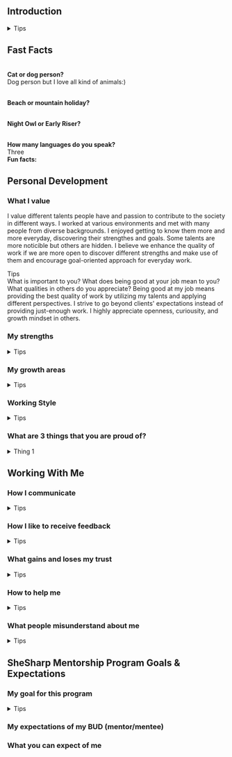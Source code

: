 ## Introduction


<details>
    <summary>Tips</summary>
A little bit about you!
</details>

## Fast Facts


</br><b>Cat or dog person?</b></br>
Dog person but I love all kind of animals:)

</br><b>Beach or mountain holiday?</b></br>

</br><b>Night Owl or Early Riser?</b></br>

</br><b>How many languages do you speak?</b></br>
Three
</br><b>Fun facts:</b>

## Personal Development
### What I value
I value different talents people have and passion to contribute to the society in different ways. I worked at various environments and met with many people from diverse backgrounds. I enjoyed getting to know them more and more everyday, discovering their strengthes and goals. Some talents are more noticible but others are hidden. I believe we enhance the quality of work if we are more open to discover different strengths and make use of them and encourage goal-oriented approach for everyday work.
    <summary>Tips</summary>
What is important to you? What does being good at your job mean to you? What qualities in others do you appreciate?
Being good at my job means providing the best quality of work by utilizing my talents and applying different perspectives. I strive to go beyond clients' expectations instead of providing just-enough work. I highly appreciate openness, curiousity, and growth mindset in others.   

### My strengths
<details>
    <summary>Tips</summary>
What do you love to do? What have others told you that you are good at? What can you help others with?
</details>

### My growth areas
<details>
    <summary>Tips</summary>
What do others see that you don’t? What are you working on improving? What can others help you with?
</details>

### Working Style
<details>
    <summary>Tips</summary>
What motivates you? What helps you to be productive? Do you learn best by reading/writing/hearing/doing? Do you prefer to collaborate with others or work alone?
</details>

### What are 3 things that you are proud of?
<details>
    <summary>Thing 1</summary>
    <summary>Thing 2</summary>
    <summary>Thing 3</summary>
</details>


## Working With Me

### How I communicate
<details>
    <summary>Tips</summary>
    Do you tend to communicate directly or indirectly? How do you prefer to be approached or stay in sync with others (Slack/email/video calls/phone calls)? When can others expect a response from you?
</details>

### How I like to receive feedback
<details>
    <summary>Tips</summary>
How do you prefer to receive it (written/verbal/face-to-face)? When do you prefer to receive it (when it happens/our next meeting)?
</details>

### What gains and loses my trust
<details>
    <summary>Tips</summary>
What actions can a person take to gain your trust? Conversely, what triggers you to lose trust?
</details>

### How to help me
<details>
    <summary>Tips</summary>
What is the best way to approach you? What is the best way to convey information to you?
</details>

### What people misunderstand about me
<details>
    <summary>Tips</summary>
What’s the cause of misunderstandings that you’ve had in the past? What behaviours of yours might unintentionally annoy a different personality type?
</details>


## SheSharp Mentorship Program Goals & Expectations
### My goal for this program
<details>
    <summary>Tips</summary> 
    What are you hoping to achieve in the next 12 weeks?
</details>

### My expectations of my BUD (mentor/mentee)


### What you can expect of me


